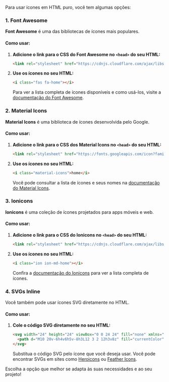 Para usar ícones em HTML puro, você tem algumas opções:

### 1. **Font Awesome**

**Font Awesome** é uma das bibliotecas de ícones mais populares. 

#### Como usar:

1. **Adicione o link para o CSS do Font Awesome no `<head>` do seu HTML:**

   ```html
   <link rel="stylesheet" href="https://cdnjs.cloudflare.com/ajax/libs/font-awesome/6.0.0-beta3/css/all.min.css">
   ```

2. **Use os ícones no seu HTML:**

   ```html
   <i class="fas fa-home"></i>
   ```

   Para ver a lista completa de ícones disponíveis e como usá-los, visite a [documentação do Font Awesome](https://fontawesome.com/icons).

### 2. **Material Icons**

**Material Icons** é uma biblioteca de ícones desenvolvida pelo Google.

#### Como usar:

1. **Adicione o link para o CSS dos Material Icons no `<head>` do seu HTML:**

   ```html
   <link rel="stylesheet" href="https://fonts.googleapis.com/icon?family=Material+Icons">
   ```

2. **Use os ícones no seu HTML:**

   ```html
   <i class="material-icons">home</i>
   ```

   Você pode consultar a lista de ícones e seus nomes na [documentação do Material Icons](https://material.io/resources/icons/).

### 3. **Ionicons**

**Ionicons** é uma coleção de ícones projetados para apps móveis e web.

#### Como usar:

1. **Adicione o link para o CSS do Ionicons no `<head>` do seu HTML:**

   ```html
   <link rel="stylesheet" href="https://cdnjs.cloudflare.com/ajax/libs/ionicons/5.5.2/collection/components/ionicons.css">
   ```

2. **Use os ícones no seu HTML:**

   ```html
   <i class="ion ion-md-home"></i>
   ```

   Confira a [documentação do Ionicons](https://ionicons.com/) para ver a lista completa de ícones.

### 4. **SVGs Inline**

Você também pode usar ícones SVG diretamente no HTML.

#### Como usar:

1. **Cole o código SVG diretamente no seu HTML:**

   ```html
   <svg width="24" height="24" viewBox="0 0 24 24" fill="none" xmlns="http://www.w3.org/2000/svg">
     <path d="M10 20v-6h4v6h5v-8h3L12 3 2 12h3v8z" fill="currentColor"/>
   </svg>
   ```

   Substitua o código SVG pelo ícone que você deseja usar. Você pode encontrar SVGs em sites como [Heroicons](https://heroicons.com/) ou [Feather Icons](https://feathericons.com/).

Escolha a opção que melhor se adapta às suas necessidades e ao seu projeto!